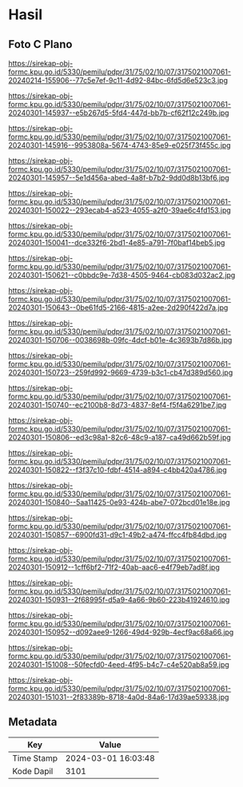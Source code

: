 # Hasil

## Foto C Plano

https://sirekap-obj-formc.kpu.go.id/5330/pemilu/pdpr/31/75/02/10/07/3175021007061-20240214-155906--77c5e7ef-9c11-4d92-84bc-6fd5d6e523c3.jpg

https://sirekap-obj-formc.kpu.go.id/5330/pemilu/pdpr/31/75/02/10/07/3175021007061-20240301-145937--e5b267d5-5fd4-447d-bb7b-cf62f12c249b.jpg

https://sirekap-obj-formc.kpu.go.id/5330/pemilu/pdpr/31/75/02/10/07/3175021007061-20240301-145916--9953808a-5674-4743-85e9-e025f73f455c.jpg

https://sirekap-obj-formc.kpu.go.id/5330/pemilu/pdpr/31/75/02/10/07/3175021007061-20240301-145957--5e1d456a-abed-4a8f-b7b2-9dd0d8b13bf6.jpg

https://sirekap-obj-formc.kpu.go.id/5330/pemilu/pdpr/31/75/02/10/07/3175021007061-20240301-150022--293ecab4-a523-4055-a2f0-39ae6c4fd153.jpg

https://sirekap-obj-formc.kpu.go.id/5330/pemilu/pdpr/31/75/02/10/07/3175021007061-20240301-150041--dce332f6-2bd1-4e85-a791-7f0baf14beb5.jpg

https://sirekap-obj-formc.kpu.go.id/5330/pemilu/pdpr/31/75/02/10/07/3175021007061-20240301-150621--c0bbdc9e-7d38-4505-9464-cb083d032ac2.jpg

https://sirekap-obj-formc.kpu.go.id/5330/pemilu/pdpr/31/75/02/10/07/3175021007061-20240301-150643--0be61fd5-2166-4815-a2ee-2d290f422d7a.jpg

https://sirekap-obj-formc.kpu.go.id/5330/pemilu/pdpr/31/75/02/10/07/3175021007061-20240301-150706--0038698b-09fc-4dcf-b01e-4c3693b7d86b.jpg

https://sirekap-obj-formc.kpu.go.id/5330/pemilu/pdpr/31/75/02/10/07/3175021007061-20240301-150723--259fd992-9669-4739-b3c1-cb47d389d560.jpg

https://sirekap-obj-formc.kpu.go.id/5330/pemilu/pdpr/31/75/02/10/07/3175021007061-20240301-150740--ec2100b8-8d73-4837-8ef4-f5f4a6291be7.jpg

https://sirekap-obj-formc.kpu.go.id/5330/pemilu/pdpr/31/75/02/10/07/3175021007061-20240301-150806--ed3c98a1-82c6-48c9-a187-ca49d662b59f.jpg

https://sirekap-obj-formc.kpu.go.id/5330/pemilu/pdpr/31/75/02/10/07/3175021007061-20240301-150822--f3f37c10-fdbf-4514-a894-c4bb420a4786.jpg

https://sirekap-obj-formc.kpu.go.id/5330/pemilu/pdpr/31/75/02/10/07/3175021007061-20240301-150840--5aa11425-0e93-424b-abe7-072bcd01e18e.jpg

https://sirekap-obj-formc.kpu.go.id/5330/pemilu/pdpr/31/75/02/10/07/3175021007061-20240301-150857--6900fd31-d9c1-49b2-a474-ffcc4fb84dbd.jpg

https://sirekap-obj-formc.kpu.go.id/5330/pemilu/pdpr/31/75/02/10/07/3175021007061-20240301-150912--1cff6bf2-71f2-40ab-aac6-e4f79eb7ad8f.jpg

https://sirekap-obj-formc.kpu.go.id/5330/pemilu/pdpr/31/75/02/10/07/3175021007061-20240301-150931--2f68995f-d5a9-4a66-9b60-223b41924610.jpg

https://sirekap-obj-formc.kpu.go.id/5330/pemilu/pdpr/31/75/02/10/07/3175021007061-20240301-150952--d092aee9-1266-49d4-929b-4ecf9ac68a66.jpg

https://sirekap-obj-formc.kpu.go.id/5330/pemilu/pdpr/31/75/02/10/07/3175021007061-20240301-151008--50fecfd0-4eed-4f95-b4c7-c4e520ab8a59.jpg

https://sirekap-obj-formc.kpu.go.id/5330/pemilu/pdpr/31/75/02/10/07/3175021007061-20240301-151031--2f83389b-8718-4a0d-84a6-17d39ae59338.jpg


## Metadata

| Key        | Value               |
| ---------- | ------------------- |
| Time Stamp | 2024-03-01 16:03:48 |
| Kode Dapil | 3101                |



